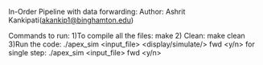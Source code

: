 In-Order Pipeline with data forwarding:
Author: Ashrit Kankipati(akankip1@binghamton.edu)

Commands to run:
1)To compile all the files:
	make
2) Clean:
	make clean
3)Run the code:
./apex_sim <input_file> <display/simulate/> <cycles> fwd <y/n>
for single step:
./apex_sim <input_file> fwd <y/n>
